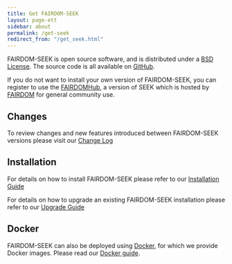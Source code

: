 ```yaml
---
title: Get FAIRDOM-SEEK
layout: page-ett
sidebar: about
permalink: /get-seek
redirect_from: "/get_seek.html"
---
```


FAIRDOM-SEEK is open source software, and is distributed under a [BSD License](https://github.com/seek4science/seek/blob/main/BSD-LICENSE). The source code is all available on [GitHub](https://github.com/seek4science/seek).

If you do not want to install your own version of FAIRDOM-SEEK, you can register to use the [FAIRDOMHub](https://fairdomhub.org), a version of SEEK which is hosted by [FAIRDOM](https://fair-dom.org) for general community use.

## Changes

To review changes and new features introduced between FAIRDOM-SEEK versions please visit our [Change Log](/tech/releases/)

## Installation

For details on how to install FAIRDOM-SEEK please refer to our [Installation Guide](tech/install.html)

For details on how to upgrade an existing FAIRDOM-SEEK installation please refer to our [Upgrade Guide](tech/upgrading.html)

## Docker

FAIRDOM-SEEK can also be deployed using [Docker](https://docker.com), for which we provide Docker images. Please read our [Docker guide](/tech/docker.html).